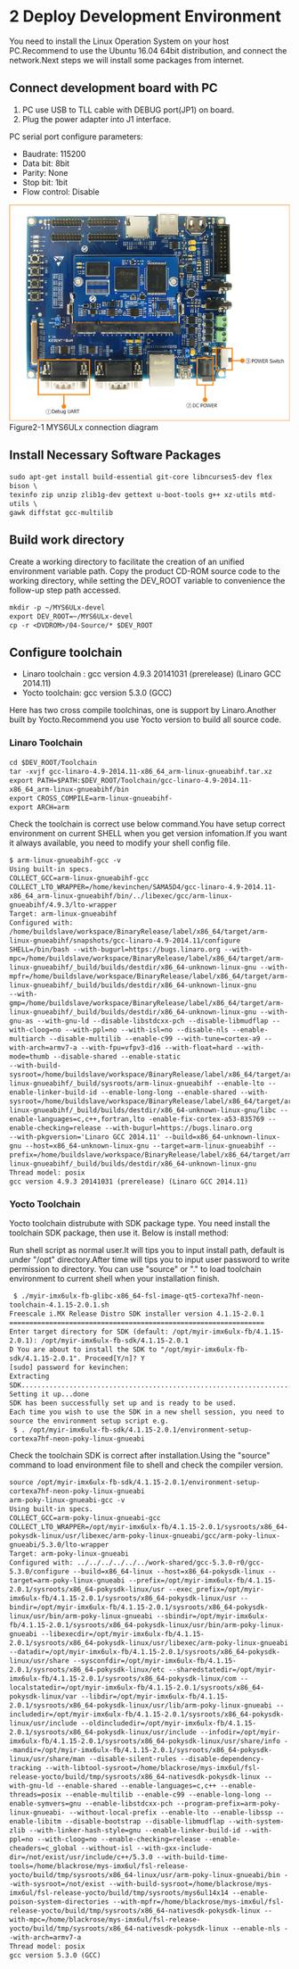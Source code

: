 # 2 Deploy Development Environment

You need to install the Linux Operation System on your host PC.Recommend to use the Ubuntu 16.04 64bit distribution, and connect the network.Next steps we will install some packages from internet.

## Connect development board with PC

1. PC use USB to TLL cable with DEBUG port(JP1) on board.
2. Plug the power adapter into J1 interface.

PC serial port configure parameters:

* Baudrate: 115200
* Data bit: 8bit
* Parity: None
* Stop bit: 1bit
* Flow control: Disable

![](image/2-1.png)
Figure2-1 MYS6ULx connection diagram

## Install Necessary Software Packages

```
sudo apt-get install build-essential git-core libncurses5-dev flex bison \
texinfo zip unzip zlib1g-dev gettext u-boot-tools g++ xz-utils mtd-utils \
gawk diffstat gcc-multilib
```

## Build work directory
Create a working directory to facilitate the creation of an unified environment variable path. Copy the product CD-ROM source code to the working directory, while setting the DEV_ROOT variable to convenience the follow-up step path accessed.

```
mkdir -p ~/MYS6ULx-devel
export DEV_ROOT=~/MYS6ULx-devel
cp -r <DVDROM>/04-Source/* $DEV_ROOT
```  

## Configure toolchain

- Linaro toolchain : gcc version 4.9.3 20141031 (prerelease) (Linaro GCC 2014.11)
- Yocto toolchain: gcc version 5.3.0 (GCC)

Here has two cross compile toolchinas, one is support by Linaro.Another built by Yocto.Recommend you use Yocto version to build all source code.

### Linaro Toolchain

```
cd $DEV_ROOT/Toolchain
tar -xvjf gcc-linaro-4.9-2014.11-x86_64_arm-linux-gnueabihf.tar.xz
export PATH=$PATH:$DEV_ROOT/Toolchain/gcc-linaro-4.9-2014.11-x86_64_arm-linux-gnueabihf/bin
export CROSS_COMPILE=arm-linux-gnueabihf-
export ARCH=arm
```

Check the toolchain is correct use below command.You have setup correct environment on current SHELL when you get version infomation.If you want it always available, you need to modify your shell config file.

```
$ arm-linux-gnueabihf-gcc -v
Using built-in specs.
COLLECT_GCC=arm-linux-gnueabihf-gcc
COLLECT_LTO_WRAPPER=/home/kevinchen/SAMA5D4/gcc-linaro-4.9-2014.11-x86_64_arm-linux-gnueabihf/bin/../libexec/gcc/arm-linux-gnueabihf/4.9.3/lto-wrapper
Target: arm-linux-gnueabihf
Configured with: /home/buildslave/workspace/BinaryRelease/label/x86_64/target/arm-linux-gnueabihf/snapshots/gcc-linaro-4.9-2014.11/configure SHELL=/bin/bash --with-bugurl=https://bugs.linaro.org --with-mpc=/home/buildslave/workspace/BinaryRelease/label/x86_64/target/arm-linux-gnueabihf/_build/builds/destdir/x86_64-unknown-linux-gnu --with-mpfr=/home/buildslave/workspace/BinaryRelease/label/x86_64/target/arm-linux-gnueabihf/_build/builds/destdir/x86_64-unknown-linux-gnu
--with-gmp=/home/buildslave/workspace/BinaryRelease/label/x86_64/target/arm-linux-gnueabihf/_build/builds/destdir/x86_64-unknown-linux-gnu --with-gnu-as --with-gnu-ld --disable-libstdcxx-pch --disable-libmudflap --with-cloog=no --with-ppl=no --with-isl=no --disable-nls --enable-multiarch --disable-multilib --enable-c99 --with-tune=cortex-a9 --with-arch=armv7-a --with-fpu=vfpv3-d16 --with-float=hard --with-mode=thumb --disable-shared --enable-static
--with-build-sysroot=/home/buildslave/workspace/BinaryRelease/label/x86_64/target/arm-linux-gnueabihf/_build/sysroots/arm-linux-gnueabihf --enable-lto --enable-linker-build-id --enable-long-long --enable-shared --with-sysroot=/home/buildslave/workspace/BinaryRelease/label/x86_64/target/arm-linux-gnueabihf/_build/builds/destdir/x86_64-unknown-linux-gnu/libc --enable-languages=c,c++,fortran,lto -enable-fix-cortex-a53-835769 --enable-checking=release --with-bugurl=https://bugs.linaro.org
--with-pkgversion='Linaro GCC 2014.11' --build=x86_64-unknown-linux-gnu --host=x86_64-unknown-linux-gnu --target=arm-linux-gnueabihf --prefix=/home/buildslave/workspace/BinaryRelease/label/x86_64/target/arm-linux-gnueabihf/_build/builds/destdir/x86_64-unknown-linux-gnu
Thread model: posix
gcc version 4.9.3 20141031 (prerelease) (Linaro GCC 2014.11)
```

### Yocto Toolchain

Yocto toolchain distrubute with SDK package type. You need install the toolchain SDK package, then use it. Below is install method:

Run shell script as normal user.It will tips you to input install path, default is under "/opt" directory.After time will tips you to input user password to write permission to directory. You can use "source" or "." to load toolchain environment to current shell when your installation finish.

```
 $ ./myir-imx6ulx-fb-glibc-x86_64-fsl-image-qt5-cortexa7hf-neon-toolchain-4.1.15-2.0.1.sh 
Freescale i.MX Release Distro SDK installer version 4.1.15-2.0.1
================================================================
Enter target directory for SDK (default: /opt/myir-imx6ulx-fb/4.1.15-2.0.1): /opt/myir-imx6ulx-fb-sdk/4.1.15-2.0.1                                        D You are about to install the SDK to "/opt/myir-imx6ulx-fb-sdk/4.1.15-2.0.1". Proceed[Y/n]? Y
[sudo] password for kevinchen: 
Extracting SDK.................................................................................................................................done
Setting it up...done
SDK has been successfully set up and is ready to be used.
Each time you wish to use the SDK in a new shell session, you need to source the environment setup script e.g.
 $ . /opt/myir-imx6ulx-fb-sdk/4.1.15-2.0.1/environment-setup-cortexa7hf-neon-poky-linux-gnueabi

```

Check the toolchain SDK is correct after installation.Using the "source" command to load environment file to shell and check the compiler version.

```
source /opt/myir-imx6ulx-fb-sdk/4.1.15-2.0.1/environment-setup-cortexa7hf-neon-poky-linux-gnueabi
arm-poky-linux-gnueabi-gcc -v
Using built-in specs.
COLLECT_GCC=arm-poky-linux-gnueabi-gcc
COLLECT_LTO_WRAPPER=/opt/myir-imx6ulx-fb/4.1.15-2.0.1/sysroots/x86_64-pokysdk-linux/usr/libexec/arm-poky-linux-gnueabi/gcc/arm-poky-linux-gnueabi/5.3.0/lto-wrapper
Target: arm-poky-linux-gnueabi
Configured with: ../../../../../../work-shared/gcc-5.3.0-r0/gcc-5.3.0/configure --build=x86_64-linux --host=x86_64-pokysdk-linux --target=arm-poky-linux-gnueabi --prefix=/opt/myir-imx6ulx-fb/4.1.15-2.0.1/sysroots/x86_64-pokysdk-linux/usr --exec_prefix=/opt/myir-imx6ulx-fb/4.1.15-2.0.1/sysroots/x86_64-pokysdk-linux/usr --bindir=/opt/myir-imx6ulx-fb/4.1.15-2.0.1/sysroots/x86_64-pokysdk-linux/usr/bin/arm-poky-linux-gnueabi --sbindir=/opt/myir-imx6ulx-fb/4.1.15-2.0.1/sysroots/x86_64-pokysdk-linux/usr/bin/arm-poky-linux-gnueabi --libexecdir=/opt/myir-imx6ulx-fb/4.1.15-2.0.1/sysroots/x86_64-pokysdk-linux/usr/libexec/arm-poky-linux-gnueabi --datadir=/opt/myir-imx6ulx-fb/4.1.15-2.0.1/sysroots/x86_64-pokysdk-linux/usr/share --sysconfdir=/opt/myir-imx6ulx-fb/4.1.15-2.0.1/sysroots/x86_64-pokysdk-linux/etc --sharedstatedir=/opt/myir-imx6ulx-fb/4.1.15-2.0.1/sysroots/x86_64-pokysdk-linux/com --localstatedir=/opt/myir-imx6ulx-fb/4.1.15-2.0.1/sysroots/x86_64-pokysdk-linux/var --libdir=/opt/myir-imx6ulx-fb/4.1.15-2.0.1/sysroots/x86_64-pokysdk-linux/usr/lib/arm-poky-linux-gnueabi --includedir=/opt/myir-imx6ulx-fb/4.1.15-2.0.1/sysroots/x86_64-pokysdk-linux/usr/include --oldincludedir=/opt/myir-imx6ulx-fb/4.1.15-2.0.1/sysroots/x86_64-pokysdk-linux/usr/include --infodir=/opt/myir-imx6ulx-fb/4.1.15-2.0.1/sysroots/x86_64-pokysdk-linux/usr/share/info --mandir=/opt/myir-imx6ulx-fb/4.1.15-2.0.1/sysroots/x86_64-pokysdk-linux/usr/share/man --disable-silent-rules --disable-dependency-tracking --with-libtool-sysroot=/home/blackrose/mys-imx6ul/fsl-release-yocto/build/tmp/sysroots/x86_64-nativesdk-pokysdk-linux --with-gnu-ld --enable-shared --enable-languages=c,c++ --enable-threads=posix --enable-multilib --enable-c99 --enable-long-long --enable-symvers=gnu --enable-libstdcxx-pch --program-prefix=arm-poky-linux-gnueabi- --without-local-prefix --enable-lto --enable-libssp --enable-libitm --disable-bootstrap --disable-libmudflap --with-system-zlib --with-linker-hash-style=gnu --enable-linker-build-id --with-ppl=no --with-cloog=no --enable-checking=release --enable-cheaders=c_global --without-isl --with-gxx-include-dir=/not/exist/usr/include/c++/5.3.0 --with-build-time-tools=/home/blackrose/mys-imx6ul/fsl-release-yocto/build/tmp/sysroots/x86_64-linux/usr/arm-poky-linux-gnueabi/bin --with-sysroot=/not/exist --with-build-sysroot=/home/blackrose/mys-imx6ul/fsl-release-yocto/build/tmp/sysroots/mys6ul14x14 --enable-poison-system-directories --with-mpfr=/home/blackrose/mys-imx6ul/fsl-release-yocto/build/tmp/sysroots/x86_64-nativesdk-pokysdk-linux --with-mpc=/home/blackrose/mys-imx6ul/fsl-release-yocto/build/tmp/sysroots/x86_64-nativesdk-pokysdk-linux --enable-nls --with-arch=armv7-a
Thread model: posix
gcc version 5.3.0 (GCC) 
```
